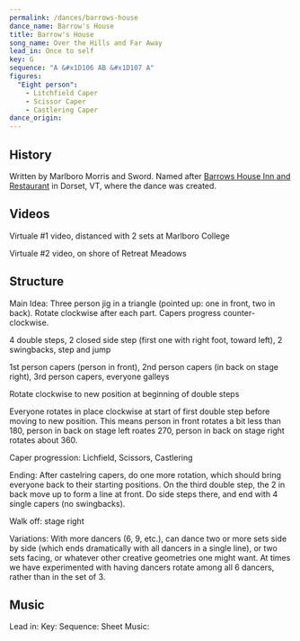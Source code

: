 ```yaml
---
permalink: /dances/barrows-house
dance_name: Barrow's House
title: Barrow's House
song_name: Over the Hills and Far Away
lead_in: Once to self
key: G
sequence: "A &#x1D106 AB &#x1D107 A"
figures:
  "Eight person":
    - Litchfield Caper
    - Scissor Caper
    - Castlering Caper
dance_origin:
---
```

## History
Written by Marlboro Morris and Sword.  Named after [Barrows House Inn and Restaurant](https://www.barrowshouse.com/) in Dorset, VT, where the dance was created.

## Videos

Virtuale #1 video, distanced with 2 sets at Marlboro College

Virtuale #2 video, on shore of Retreat Meadows

## Structure
Main Idea: Three person jig in a triangle (pointed up: one in front, two in back). Rotate clockwise after each part. Capers
progress counter-clockwise.

4 double steps, 2 closed side step (first one with right foot, toward left), 2 swingbacks, step and jump

1st person capers (person in front), 2nd person capers (in back on stage right), 3rd person capers, everyone galleys

Rotate clockwise to new position at beginning of double steps 

Everyone rotates in place clockwise at start of first double step before moving to new position.  This means person in front rotates a bit less than 180, person in back on stage left roates 270, person in back on stage right rotates about 360.

Caper progression: Lichfield, Scissors, Castlering

Ending: After castelring capers, do one more rotation, which should bring everyone back to their starting positions.  On the third double step, the 2 in back move up to form a line at front.  Do side steps there, and end with 4 single capers (no swingbacks).

Walk off: stage right

Variations: 
With more dancers (6, 9, etc.), can dance two or more sets side by side (which ends dramatically with all dancers in a single line), or two sets facing, or whatever other creative geometries one might want.  At times we have experimented with having dancers rotate among all 6 dancers, rather than in the set of 3.

## Music
Lead in:
Key:
Sequence:
Sheet Music:
